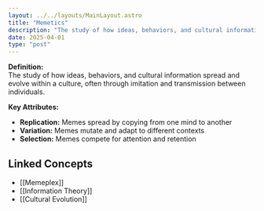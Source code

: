 ```yaml
---
layout: ../../layouts/MainLayout.astro
title: "Memetics"
description: "The study of how ideas, behaviors, and cultural information spread and evolve within a culture, often through imitation and transmission between individuals."
date: 2025-04-01
type: "post"
---
```


**Definition:**  
The study of how ideas, behaviors, and cultural information spread and evolve within a culture, often through imitation and transmission between individuals.

**Key Attributes:**  
- **Replication:** Memes spread by copying from one mind to another  
- **Variation:** Memes mutate and adapt to different contexts  
- **Selection:** Memes compete for attention and retention

## Linked Concepts
- [[Memeplex]]
- [[Information Theory]]
- [[Cultural Evolution]]
